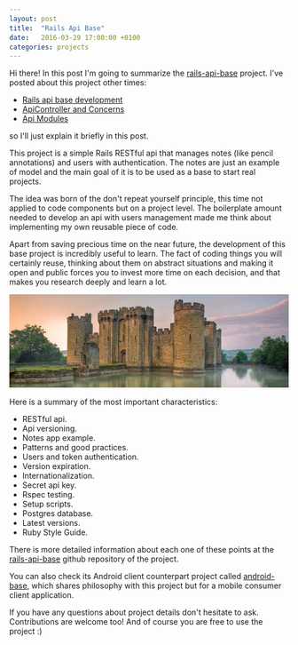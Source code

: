 ```yaml
---
layout: post
title:  "Rails Api Base"
date:   2016-03-29 17:00:00 +0100
categories: projects
---
```


Hi there! In this post I'm going to summarize the
[rails-api-base](https://github.com/jordifierro/rails-api-base)
project. I've posted about this project other times:

* [Rails api base development](/rails-api-base-development)
* [ApiController and Concerns](/rails-apicontroller-and-concerns)
* [Api Modules](/rails-api-modules)

so I'll just explain it briefly in this post.

This project is a simple Rails RESTful api that manages notes
(like pencil annotations) and users with authentication.
The notes are just an example of model
and the main goal of it is to be used as a base to start real projects.

The idea was born of the don't repeat yourself principle,
this time not applied to code components but on a project level.
The boilerplate amount needed to develop an api with users management
made me think about implementing my own reusable piece of code.

Apart from saving precious time on the near future,
the development of this base project is incredibly useful to learn.
The fact of coding things you will certainly reuse,
thinking about them on abstract situations
and making it open and public
forces you to invest more time on each decision,
and that makes you research deeply and learn a lot.

![Bodiam Castle](/assets/images/bodiam_castle.jpg)

Here is a summary of the most important characteristics:

* RESTful api.
* Api versioning.
* Notes app example.
* Patterns and good practices.
* Users and token authentication.
* Version expiration.
* Internationalization.
* Secret api key.
* Rspec testing.
* Setup scripts.
* Postgres database.
* Latest versions.
* Ruby Style Guide.

There is more detailed information about each one of these points at the
[rails-api-base](https://github.com/jordifierro/rails-api-base)
github repository of the project.

You can also check its Android client counterpart project called
[android-base](https://github.com/jordifierro/android-base),
which shares philosophy with this project
but for a mobile consumer client application.

If you have any questions about project details
don't hesitate to ask. Contributions are welcome too!
And of course you are free to use the project :)
